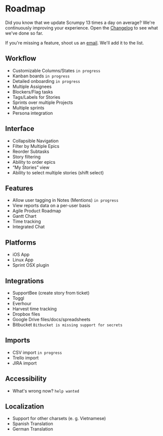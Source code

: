 # Roadmap

Did you know that we update Scrumpy 13 times a day on average? We're continuously improving your experience. Open the [Changelog](https://scrumpy.io/changelog) to see what we've done so far.

If you're missing a feature, shoot us an [email](mailto:support@scrumpy.io). We'll add it to the list.

## Workflow
* Customizable Columns/States `in progress`
* Kanban boards `in progress`
* Detailed onboarding `in progress`
* Multiple Assignees
* Blockers/Flag tasks
* Tags/Labels for Stories
* Sprints over multiple Projects
* Multiple sprints
* Persona integration

## Interface
* Collapsible Navigation
* Filter by Multiple Epics
* Reorder Subtasks
* Story filtering
* Ability to order epics
* “My Stories” view
* Ability to select multiple stories (shift select)

## Features
* Allow user tagging in Notes (Mentions) `in progress`
* View reports data on a per-user basis
* Agile Product Roadmap
* Gantt Chart
* Time tracking
* Integrated Chat

## Platforms
* iOS App
* Linux App
* Sprint OSX plugin

## Integrations
* SupportBee (create story from ticket)
* Toggl
* Everhour
* Harvest time tracking
* Dropbox files
* Google Drive files/docs/spreadsheets
* Bitbucket `Bitbucket is missing support for secrets`

## Imports
* CSV import `in progress`
* Trello import
* JIRA import

## Accessibility
* What's wrong now? `help wanted`

## Localization
* Support for other charsets (e. g. Vietnamese)
* Spanish Translation
* German Translation
